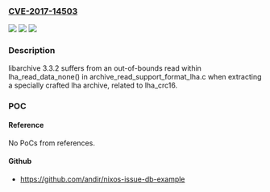 ### [CVE-2017-14503](https://cve.mitre.org/cgi-bin/cvename.cgi?name=CVE-2017-14503)
![](https://img.shields.io/static/v1?label=Product&message=n%2Fa&color=blue)
![](https://img.shields.io/static/v1?label=Version&message=n%2Fa&color=blue)
![](https://img.shields.io/static/v1?label=Vulnerability&message=n%2Fa&color=brighgreen)

### Description

libarchive 3.3.2 suffers from an out-of-bounds read within lha_read_data_none() in archive_read_support_format_lha.c when extracting a specially crafted lha archive, related to lha_crc16.

### POC

#### Reference
No PoCs from references.

#### Github
- https://github.com/andir/nixos-issue-db-example

